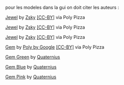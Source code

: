 pour les modeles dans la gui on doit citer les auteurs : 

[Jewel](https://poly.pizza/m/fvsPsdeT7T) by [Zsky](https://poly.pizza/u/Zsky) [[CC-BY]](https://creativecommons.org/licenses/by/3.0/) via Poly Pizza

[Jewel](https://poly.pizza/m/fOScYcI2Oh) by [Zsky](https://poly.pizza/u/Zsky) [[CC-BY]](https://creativecommons.org/licenses/by/3.0/) via Poly Pizza

[Jewel](https://poly.pizza/m/KfOELiDp7l) by [Zsky](https://poly.pizza/u/Zsky) [[CC-BY]](https://creativecommons.org/licenses/by/3.0/) via Poly Pizza

[Gem](https://poly.pizza/m/09p9-Mnp4Sc) by [Poly by Google](https://poly.pizza/u/Poly%20by%20Google) [[CC-BY]](https://creativecommons.org/licenses/by/3.0/) via Poly Pizza

[Gem Green](https://poly.pizza/m/kbgiCMzdxg) by [Quaternius](https://poly.pizza/u/Quaternius)

[Gem Blue](https://poly.pizza/m/QgQ4rESqNc) by [Quaternius](https://poly.pizza/u/Quaternius)

[Gem Pink](https://poly.pizza/m/PJnKvWluqs) by [Quaternius](https://poly.pizza/u/Quaternius)
